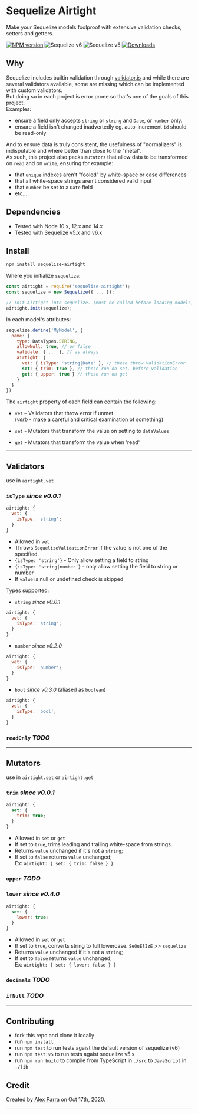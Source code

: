 # Sequelize Airtight

Make your Sequelize models foolproof with extensive validation checks, setters and getters.

[![NPM version][npm-image]][npm-url]
![Sequelize v6](https://github.com/alex-parra/sequelize-airtight/workflows/Sequelize%20v6/badge.svg)
![Sequelize v5](https://github.com/alex-parra/sequelize-airtight/workflows/Sequelize%20v5/badge.svg)
[![Downloads][downloads-image]][npm-url]

## Why

Sequelize includes builtin validation through [validator.js](https://github.com/validatorjs/validator.js) and while there are several validators available, some are missing which can be implemented with custom validators.  
But doing so in each project is error prone so that's one of the goals of this project.  
Examples:

- ensure a field only accepts `string` or `string` and `Date`, or `number` only.
- ensure a field isn't changed inadvertedly eg. auto-increment `id` should be read-only

And to ensure data is truly consistent, the usefulness of "normalizers" is indisputable and where better than close to the "metal".  
As such, this project also packs `mutators` that allow data to be transformed on `read` and on `write`, ensuring for example:

- that `unique` indexes aren't "fooled" by white-space or case differences
- that all white-space strings aren't considered valid input
- that `number` be set to a `Date` field
- etc...

## Dependencies

- Tested with Node 10.x, 12.x and 14.x
- Tested with Sequelize v5.x and v6.x

## Install

```bash
npm install sequelize-airtight
```

Where you initialize `sequelize`:

```javascript
const airtight = require('sequelize-airtight');
const sequelize = new Sequelize({ ... });

// Init Airtight into sequelize. (must be called before loading models)
airtight.init(sequelize);
```

In each model's attributes:

```javascript
sequelize.define('MyModel', {
  name: {
    type: DataTypes.STRING,
    allowNull: true, // or false
    validate: { ... }, // as always
    airtight: {
      vet: { isType: 'string|Date' }, // these throw ValidationError
      set: { trim: true }, // these run on set, before validation
      get: { upper: true } // these run on get
    }
  }
})
```

The `airtight` property of each field can contain the following:

- `vet` – Validators that throw error if unmet  
  (_verb_ - make a careful and critical examination of something)

- `set` - Mutators that transform the value on setting to `dataValues`

- `get` - Mutators that transform the value when 'read'

---

## Validators

use in `airtight.vet`

### `isType` _since v0.0.1_

```javascript
airtight: {
  vet: {
    isType: 'string';
  }
}
```

- Allowed in `vet`
- Throws `SequelizeValidationError` if the value is not one of the specified.
- `{isType: 'string'}` - Only allow setting a field to string
- `{isType: 'string|number'}` - only allow setting the field to string or number
- If `value` is null or undefined check is skipped

Types supported:

- `string` _since v0.0.1_

```javascript
airtight: {
  vet: {
    isType: 'string';
  }
}
```

- `number` _since v0.2.0_

```javascript
airtight: {
  vet: {
    isType: 'number';
  }
}
```

- `bool` _since v0.3.0_ (aliased as `boolean`)

```javascript
airtight: {
  vet: {
    isType: 'bool';
  }
}
```

### `readOnly` _TODO_

---

## Mutators

use in `airtight.set` or `airtight.get`

### `trim` _since v0.0.1_

```javascript
airtight: {
  set: {
    trim: true;
  }
}
```

- Allowed in `set` or `get`
- If set to `true`, trims leading and trailing white-space from strings.
- Returns `value` unchanged if it's not a `string`;
- If set to `false` returns `value` unchanged;  
  Ex: `airtight: { set: { trim: false } }`

### `upper` _TODO_

### `lower` _since v0.4.0_

```javascript
airtight: {
  set: {
    lower: true;
  }
}
```

- Allowed in `set` or `get`
- If set to `true`, converts string to full lowercase. `SeQuElIzE` >> `sequelize`
- Returns `value` unchanged if it's not a `string`;
- If set to `false` returns `value` unchanged;  
  Ex: `airtight: { set: { lower: false } }`

### `decimals` _TODO_

### `ifNull` _TODO_

---

## Contributing

- fork this repo and clone it locally
- run `npm install`
- run `npm test` to run tests agaist the default version of sequelize (v6)
- run `npm test:v5` to run tests agaist sequelize v5.x
- run `npm run build` to compile from TypeScript in `./src` to `JavaScript` in `./lib`

## Credit

Created by [Alex Parra](https://github.com/alex-parra) on Oct 17th, 2020.

---

[npm-url]: https://npmjs.com/package/sequelize-airtight
[npm-image]: http://img.shields.io/npm/v/sequelize-airtight.svg
[downloads-image]: http://img.shields.io/npm/dm/sequelize-airtight.svg

